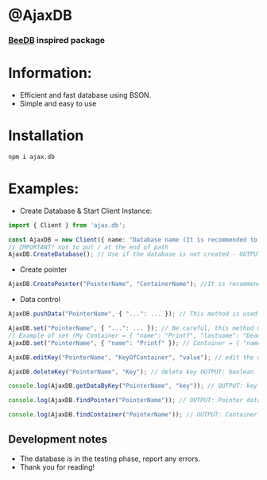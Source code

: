 # @AjaxDB
### [BeeDB](https://github.com/theMarzon/BeeDB) inspired package
# Information:
- Efficient and fast database using BSON.
- Simple and easy to use

# Installation
```sh
npm i ajax.db
```

# Examples:
- Create Database & Start Client Instance:
```ts
import { Client } from 'ajax.db';

const AjaxDB = new Client({ name: "Database name (It is recommended to put everything together)", path: "path/to/databases" });
// IMPORTANT! not to put / at the end of path
AjaxDB.CreateDatabase(); // Use if the database is not created - OUTPUT: boolean
```
- Create pointer
```ts
AjaxDB.CreatePointer("PointerName", "ContainerName"); //It is recommended to put everything together
```
- Data control
```ts
AjaxDB.pushData("PointerName", { "...": ... }); // This method is used to add elements, it accepts an object with any data type as long as it follows the syntax. (IMPORTANT: the key must be defined in quotes) OUTPUT: boolean

AjaxDB.set("PointerName", { "...": ... }); // Be careful, this method modifies all elements. OUTPUT: boolean
// Example of set (My Container = { "name": "Printf", "lastname": "Dead" })
AjaxDB.set("PointerName", { "name": "Printf" }); // Container = { "name": "Printf" }

AjaxDB.editKey("PointerName", "KeyOfContainer", "value"); // edit the data of a single data OUTPUT: boolean

AjaxDB.deleteKey("PointerName", "Key"); // delete key OUTPUT: boolean

console.log(AjaxDB.getDataByKey("PointerName", "key")); // OUTPUT: key data

console.log(AjaxDB.findPointer("PointerName")); // OUTPUT: Pointer data

console.log(AjaxDB.findContainer("PointerName")); // OUTPUT: Container data
```

## Development notes
- The database is in the testing phase, report any errors.
- Thank you for reading!
